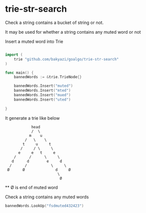 # trie-str-search

Check a string contains a bucket of string or not.

It may be used for whether a string contains any muted word or not


Insert a muted word into Trie
```go

import (
    trie "github.com/bakyazi/goalgo/trie-str-search"
)

func main() {
    bannedWords := &trie.TrieNode{}

    bannedWords.Insert("muted")
    bannedWords.Insert("mted")
    bannedWords.Insert("mued")
    bannedWords.Insert("uted")
    
}
```

It generate a trie like below

```
            head
            /  \
           m    u
         /   \    \
        t     u     t
       /     / \     \
      e     e   t     e 
    /      /      \     \
   d      d        e     d
  /      /           \     \
 Ø      Ø              d     Ø
                        \
                         Ø
```

** Ø is end of muted word

Check a string contains any muted words

```go
bannedWords.LookUp("fsdmuted432423")
```
